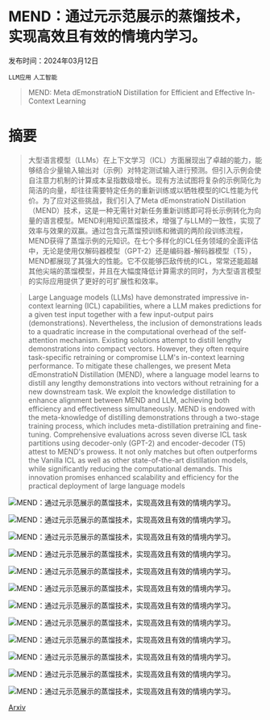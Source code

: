 # MEND：通过元示范展示的蒸馏技术，实现高效且有效的情境内学习。

发布时间：2024年03月12日

`LLM应用` `人工智能`

> MEND: Meta dEmonstratioN Distillation for Efficient and Effective In-Context Learning

# 摘要

> 大型语言模型（LLMs）在上下文学习（ICL）方面展现出了卓越的能力，能够结合少量输入输出对（示例）对特定测试输入进行预测。但引入示例会使自注意力机制的计算成本呈指数级增长。现有方法试图将复杂的示例简化为简洁的向量，却往往需要特定任务的重新训练或以牺牲模型的ICL性能为代价。为了应对这些挑战，我们引入了Meta dEmonstratioN Distillation（MEND）技术，这是一种无需针对新任务重新训练即可将长示例转化为向量的语言模型。MEND利用知识蒸馏技术，增强了与LLM的一致性，实现了效率与效果的双赢。通过包含元蒸馏预训练和微调的两阶段训练流程，MEND获得了蒸馏示例的元知识。在七个多样化的ICL任务领域的全面评估中，无论是使用仅解码器模型（GPT-2）还是编码器-解码器模型（T5），MEND都展现了其强大的性能。它不仅能够匹敌传统的ICL，常常还能超越其他尖端的蒸馏模型，并且在大幅度降低计算需求的同时，为大型语言模型的实际应用提供了更好的可扩展性和效率。

> Large Language models (LLMs) have demonstrated impressive in-context learning (ICL) capabilities, where a LLM makes predictions for a given test input together with a few input-output pairs (demonstrations). Nevertheless, the inclusion of demonstrations leads to a quadratic increase in the computational overhead of the self-attention mechanism. Existing solutions attempt to distill lengthy demonstrations into compact vectors. However, they often require task-specific retraining or compromise LLM's in-context learning performance. To mitigate these challenges, we present Meta dEmonstratioN Distillation (MEND), where a language model learns to distill any lengthy demonstrations into vectors without retraining for a new downstream task. We exploit the knowledge distillation to enhance alignment between MEND and LLM, achieving both efficiency and effectiveness simultaneously. MEND is endowed with the meta-knowledge of distilling demonstrations through a two-stage training process, which includes meta-distillation pretraining and fine-tuning. Comprehensive evaluations across seven diverse ICL task partitions using decoder-only (GPT-2) and encoder-decoder (T5) attest to MEND's prowess. It not only matches but often outperforms the Vanilla ICL as well as other state-of-the-art distillation models, while significantly reducing the computational demands. This innovation promises enhanced scalability and efficiency for the practical deployment of large language models

![MEND：通过元示范展示的蒸馏技术，实现高效且有效的情境内学习。](../../../paper_images/2403.06914/x1.png)

![MEND：通过元示范展示的蒸馏技术，实现高效且有效的情境内学习。](../../../paper_images/2403.06914/x2.png)

![MEND：通过元示范展示的蒸馏技术，实现高效且有效的情境内学习。](../../../paper_images/2403.06914/x3.png)

![MEND：通过元示范展示的蒸馏技术，实现高效且有效的情境内学习。](../../../paper_images/2403.06914/x4.png)

![MEND：通过元示范展示的蒸馏技术，实现高效且有效的情境内学习。](../../../paper_images/2403.06914/x5.png)

![MEND：通过元示范展示的蒸馏技术，实现高效且有效的情境内学习。](../../../paper_images/2403.06914/x6.png)

![MEND：通过元示范展示的蒸馏技术，实现高效且有效的情境内学习。](../../../paper_images/2403.06914/x7.png)

![MEND：通过元示范展示的蒸馏技术，实现高效且有效的情境内学习。](../../../paper_images/2403.06914/x8.png)

![MEND：通过元示范展示的蒸馏技术，实现高效且有效的情境内学习。](../../../paper_images/2403.06914/x9.png)

![MEND：通过元示范展示的蒸馏技术，实现高效且有效的情境内学习。](../../../paper_images/2403.06914/x10.png)

![MEND：通过元示范展示的蒸馏技术，实现高效且有效的情境内学习。](../../../paper_images/2403.06914/x11.png)

![MEND：通过元示范展示的蒸馏技术，实现高效且有效的情境内学习。](../../../paper_images/2403.06914/x12.png)

[Arxiv](https://arxiv.org/abs/2403.06914)